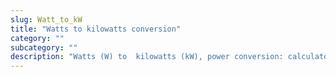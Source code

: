 ```yaml
---
slug: Watt_to_kW
title: "Watts to kilowatts conversion"
category: ""
subcategory: ""
description: "Watts (W) to  kilowatts (kW), power conversion: calculator and how to convert."
---
```


